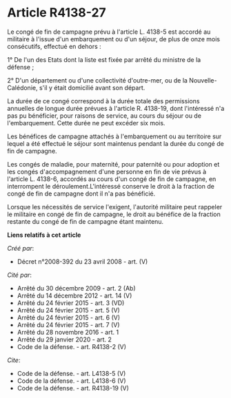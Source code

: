 # Article R4138-27

Le congé de fin de campagne prévu à l'article L. 4138-5 est accordé au militaire à l'issue d'un embarquement ou d'un séjour,
de plus de onze mois consécutifs, effectué en dehors : 

1° De l'un des Etats dont la liste est fixée par arrêté du ministre de la défense ; 

2° D'un département ou d'une collectivité d'outre-mer, ou de la Nouvelle-Calédonie, s'il y était domicilié avant son départ. 

La durée de ce congé correspond à la durée totale des permissions annuelles de longue durée prévues à l'article R. 4138-19,
dont l'intéressé n'a pas pu bénéficier, pour raisons de service, au cours du séjour ou de l'embarquement. Cette durée ne peut
excéder six mois. 

Les bénéfices de campagne attachés à l'embarquement ou au territoire sur lequel a été effectué le séjour sont maintenus
pendant la durée du congé de fin de campagne. 

Les congés de maladie, pour maternité, pour paternité ou pour adoption et les congés d'accompagnement d'une personne en fin
de vie prévus à l'article L. 4138-6, accordés au cours d'un congé de fin de campagne, en interrompent le
déroulement.L'intéressé conserve le droit à la fraction de congé de fin de campagne dont il n'a pas bénéficié. 

Lorsque les nécessités de service l'exigent, l'autorité militaire peut rappeler le militaire en congé de fin de campagne, le
droit au bénéfice de la fraction restante du congé de fin de campagne étant maintenu.

**Liens relatifs à cet article**

_Créé par_:

  - Décret n°2008-392 du 23 avril 2008 - art. (V)

_Cité par_:

  - Arrêté du 30 décembre 2009 - art. 2 (Ab)
  - Arrêté du 14 décembre 2012 - art. 14 (V)
  - Arrêté du 24 février 2015 - art. 3 (VD)
  - Arrêté du 24 février 2015 - art. 5 (V)
  - Arrêté du 24 février 2015 - art. 6 (V)
  - Arrêté du 24 février 2015 - art. 7 (V)
  - Arrêté du 28 novembre 2016 - art. 1
  - Arrêté du 29 janvier 2020 - art. 2
  - Code de la défense. - art. R4138-2 (V)

_Cite_:

  - Code de la défense. - art. L4138-5 (V)
  - Code de la défense. - art. L4138-6 (V)
  - Code de la défense. - art. R4138-19 (V)
